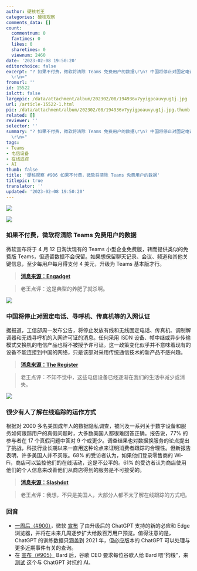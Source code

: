 ```yaml
---
author: 硬核老王
categories: 硬核观察
comments_data: []
count:
  commentnum: 0
  favtimes: 0
  likes: 0
  sharetimes: 0
  viewnum: 2460
date: '2023-02-08 19:50:20'
editorchoice: false
excerpt: "? 如果不付费，微软将清除 Teams 免费用户的数据\r\n? 中国将停止对固定电话、寻呼机、传真机等的入网认证\r\n? 很少有人了解在线追踪的运作方式\r\n»
  \r\n»"
fromurl: ''
id: 15522
islctt: false
largepic: /data/attachment/album/202302/08/194936v7yyigpoauvyug1j.jpg
url: /article-15522-1.html
pic: /data/attachment/album/202302/08/194936v7yyigpoauvyug1j.jpg.thumb.jpg
related: []
reviewer: ''
selector: ''
summary: "? 如果不付费，微软将清除 Teams 免费用户的数据\r\n? 中国将停止对固定电话、寻呼机、传真机等的入网认证\r\n? 很少有人了解在线追踪的运作方式\r\n»
  \r\n»"
tags:
- Teams
- 电信设备
- 在线追踪
- AI
thumb: false
title: '硬核观察 #906 如果不付费，微软将清除 Teams 免费用户的数据'
titlepic: true
translator: ''
updated: '2023-02-08 19:50:20'
---
```


![](/data/attachment/album/202302/08/194936v7yyigpoauvyug1j.jpg)


![](/data/attachment/album/202302/08/194933lrsbeeq8nal0wik0.jpg)


### 如果不付费，微软将清除 Teams 免费用户的数据


微软宣布将于 4 月 12 日淘汰现有的 Teams 小型企业免费版，转而提供类似的免费版 Teams，但遗留数据不会保留。如果想保留聊天记录、会议、频道和其他关键信息，至少每用户每月得支付 4 美元，升级为 Teams 基本版才行。



> 
> **[消息来源：Engadget](https://www.engadget.com/microsoft-teams-free-classic-retirement-no-data-180521994.html)**
> 
> 
> 



> 
> 老王点评：这是典型的养肥了就杀啊。
> 
> 
> 


![](/data/attachment/album/202302/08/194934o4b36vpvwtybbn4n.jpg)


### 中国将停止对固定电话、寻呼机、传真机等的入网认证


据报道，工信部周一发布公告，将停止发放有线和无线固定电话、传真机、调制解调器和无线寻呼机的入网许可证的消息。任何采用 ISDN 设备、帧中继或异步传输模式交换机的电信产品也将不被授予许可证。这一政策变化似乎并不意味着现有的设备不能连接到中国的网络，只是该部对采用传统通信技术的新产品不感兴趣。



> 
> **[消息来源：The Register](https://www.theregister.com/2023/02/08/china_network_acess_certification_changes/)**
> 
> 
> 



> 
> 老王点评：不知不觉中，这些电信设备已经逐渐在我们的生活中减少或消失。
> 
> 
> 


![](/data/attachment/album/202302/08/194946r6chctfvsvhhy0x6.jpg)


### 很少有人了解在线追踪的运作方式


根据对 2000 多名美国成年人的数据隐私调查，被问及一系列关于数字设备和服务如何跟踪用户的真假问题时，大多数美国人都很难回答正确。报告说，77% 的参与者在 17 个真假问题中答对 9 个或更少。调查结果也对数据换服务的论点提出了挑战，科技行业长期以来一直用这种论点来证明消费者跟踪的合理性。但新报告表明，许多美国人并不买账。68% 的受访者认为，如果他们登录零售商的 Wi-Fi，商店可以监控他们的在线活动，这是不公平的。61% 的受访者认为商店使用他们的个人信息来改善他们从商店得到的服务是不可接受的。



> 
> **[消息来源：Slashdot](https://news.slashdot.org/story/23/02/07/2246251/few-americans-understand-how-online-tracking-works-finds-report)**
> 
> 
> 



> 
> 老王点评：我想，不只是美国人，大部分人都不太了解在线跟踪的方式吧。
> 
> 
> 


### 回音


* [一周后（#900）](/article-15503-1.html)，微软 [宣布](https://www.wsj.com/articles/microsoft-adds-chatgpt-ai-technology-to-bing-search-engine-11675793525) 了由升级后的 ChatGPT 支持的新的必应和 Edge 浏览器，并将在未来几周逐步扩大给数百万用户预览。值得注意的是，ChatGPT 的训练数据只涵盖到 2021 年，但必应版本的 ChatGPT 可以处理与更多近期事件有关的查询。
* 在 [宣布（#905）](/article-15519-1.html) Bard 后，谷歌 CEO 要求每位谷歌人给 Bard 喂“狗粮”，来 [测试](https://www.cnbc.com/2023/02/06/google-ceo-tells-employees-it-needs-all-hands-on-deck-to-test-bard.html) 这个与 ChatGPT 对抗的 AI。